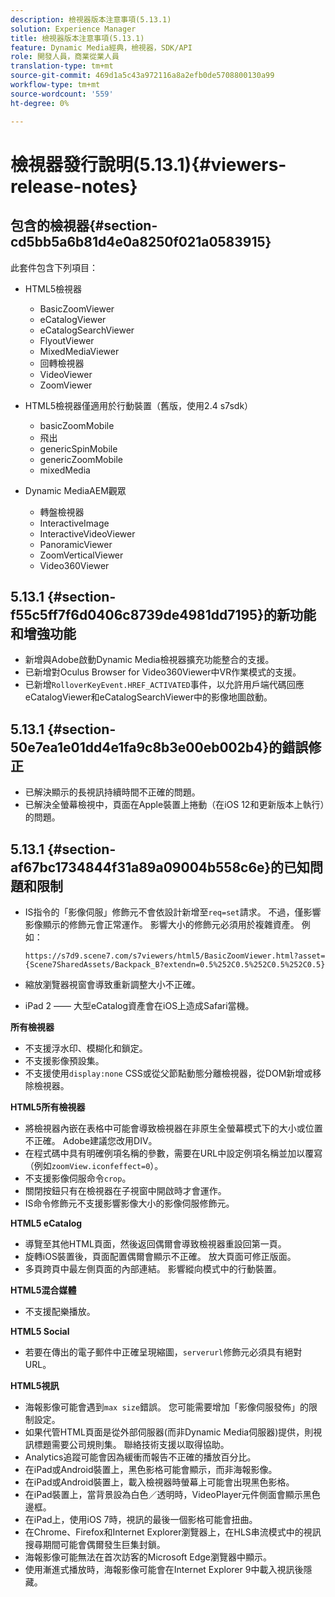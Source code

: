 ```yaml
---
description: 檢視器版本注意事項(5.13.1)
solution: Experience Manager
title: 檢視器版本注意事項(5.13.1)
feature: Dynamic Media經典，檢視器，SDK/API
role: 開發人員，商業從業人員
translation-type: tm+mt
source-git-commit: 469d1a5c43a972116a8a2efb0de5708800130a99
workflow-type: tm+mt
source-wordcount: '559'
ht-degree: 0%

---
```



# 檢視器發行說明(5.13.1){#viewers-release-notes}

## 包含的檢視器{#section-cd5bb5a6b81d4e0a8250f021a0583915}

此套件包含下列項目：

* HTML5檢視器

   * BasicZoomViewer
   * eCatalogViewer
   * eCatalogSearchViewer
   * FlyoutViewer
   * MixedMediaViewer
   * 回轉檢視器
   * VideoViewer
   * ZoomViewer

* HTML5檢視器僅適用於行動裝置（舊版，使用2.4 s7sdk）

   * basicZoomMobile
   * 飛出
   * genericSpinMobile
   * genericZoomMobile
   * mixedMedia

* Dynamic MediaAEM觀眾

   * 轉盤檢視器
   * InteractiveImage
   * InteractiveVideoViewer
   * PanoramicViewer
   * ZoomVerticalViewer
   * Video360Viewer

## 5.13.1 {#section-f55c5ff7f6d0406c8739de4981dd7195}的新功能和增強功能

* 新增與Adobe啟動Dynamic Media檢視器擴充功能整合的支援。
* 已新增對Oculus Browser for Video360Viewer中VR作業模式的支援。
* 已新增`RolloverKeyEvent.HREF_ACTIVATED`事件，以允許用戶端代碼回應eCatalogViewer和eCatalogSearchViewer中的影像地圖啟動。

## 5.13.1 {#section-50e7ea1e01dd4e1fa9c8b3e00eb002b4}的錯誤修正

* 已解決顯示的長視訊持續時間不正確的問題。
* 已解決全螢幕檢視中，頁面在Apple裝置上捲動（在iOS 12和更新版本上執行）的問題。

## 5.13.1 {#section-af67bc1734844f31a89a09004b558c6e}的已知問題和限制

* IS指令的「影像伺服」修飾元不會依設計新增至`req=set`請求。 不過，僅影響影像顯示的修飾元會正常運作。 影響大小的修飾元必須用於複雜資產。 例如：

   `https://s7d9.scene7.com/s7viewers/html5/BasicZoomViewer.html?asset= {Scene7SharedAssets/Backpack_B?extendn=0.5%252C0.5%252C0.5%252C0.5}`

* 縮放瀏覽器視窗會導致重新調整大小不正確。
* iPad 2 —— 大型eCatalog資產會在iOS上造成Safari當機。

**所有檢視器**

* 不支援浮水印、模糊化和鎖定。
* 不支援影像預設集。
* 不支援使用`display:none` CSS或從父節點動態分離檢視器，從DOM新增或移除檢視器。

**HTML5所有檢視器**

* 將檢視器內嵌在表格中可能會導致檢視器在非原生全螢幕模式下的大小或位置不正確。 Adobe建議您改用DIV。
* 在程式碼中具有明確例項名稱的參數，需要在URL中設定例項名稱並加以覆寫（例如`zoomView.iconfeffect=0`）。
* 不支援影像伺服命令`crop`。
* 關閉按鈕只有在檢視器在子視窗中開啟時才會運作。
* IS命令修飾元不支援影響影像大小的影像伺服修飾元。

**HTML5 eCatalog**

* 導覽至其他HTML頁面，然後返回偶爾會導致檢視器重設回第一頁。
* 旋轉iOS裝置後，頁面配置偶爾會顯示不正確。 放大頁面可修正版面。
* 多頁跨頁中最左側頁面的內部連結。 影響縱向模式中的行動裝置。

**HTML5混合媒體**

* 不支援配樂播放。

**HTML5 Social**

* 若要在傳出的電子郵件中正確呈現縮圖，`serverurl`修飾元必須具有絕對URL。

**HTML5視訊**

* 海報影像可能會遇到`max size`錯誤。 您可能需要增加「影像伺服發佈」的限制設定。
* 如果代管HTML頁面是從外部伺服器(而非Dynamic Media伺服器)提供，則視訊標題需要公司規則集。 聯絡技術支援以取得協助。
* Analytics追蹤可能會因為緩衝而報告不正確的播放百分比。
* 在iPad或Android裝置上，黑色影格可能會顯示，而非海報影像。
* 在iPad或Android裝置上，載入檢視器時螢幕上可能會出現黑色影格。
* 在iPad裝置上，當背景設為白色／透明時，VideoPlayer元件側面會顯示黑色邊框。
* 在iPad上，使用iOS 7時，視訊的最後一個影格可能會扭曲。
* 在Chrome、Firefox和Internet Explorer瀏覽器上，在HLS串流模式中的視訊搜尋期間可能會偶爾發生巨集封鎖。
* 海報影像可能無法在首次訪客的Microsoft Edge瀏覽器中顯示。
* 使用漸進式播放時，海報影像可能會在Internet Explorer 9中載入視訊後隱藏。

